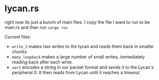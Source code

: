 # lycan.rs

right now its just a bunch of main files. I copy the file I want to run to be main.rs and then run `cargo run`

Current files:
- `write_2` makes two writes to the lycan and reads them back in smaller chunks
- `many_loopback` makes a large number of small writes, immediately reading back after each write.
- `uart` encodes a string in our packet format and sends it to the Lycan's peripheral 0. It then reads from Lycan until it reaches a timeout.
